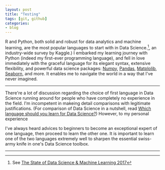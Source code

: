 ```yaml
---
layout: post
title: "Testing"
tags: [git, github]
categories:
- blog
---
```


R and Python, both solid and robust for data analytics and machine learning, are the most popular languages to start with in Data Science.[^1], an industry-wide survey by Kaggle.) I embarked my learning journey with Python (indeed my first-ever programming language), and fell in love immediately with the graceful language for its elegant syntax, extensive flexibility, and powerful data science packages: [Numpy](http://www.numpy.org/), [Pandas](https://pandas.pydata.org/), [Matplolib](https://matplotlib.org/), [Seaborn](https://seaborn.pydata.org/), and more. It enables me to navigate the world in a way that I've never imagined. 

---

There're a lot of discussion regarding the choice of first language in Data Science running around for people who have completely no experience in the field. I'm incompetent in makeing detail comparisons with legitimate justifications. (For comparison of Data Science in a nutshell, read [Which language should you learn for Data Science?](https://medium.freecodecamp.org/which-languages-should-you-learn-for-data-science-e806ba55a81f)) However, to my personal experience 

I've always heard advices to beginners to become an exceptional expert of one language, then proceed to learn the other one. It is important to learn one of the two languages extremely well to sharpen the essential swiss-army knife in one's Data Science toolbox.


---
[^1]: See [The State of Data Science & Machine Learning 2017](https://www.kaggle.com/surveys/2017)

